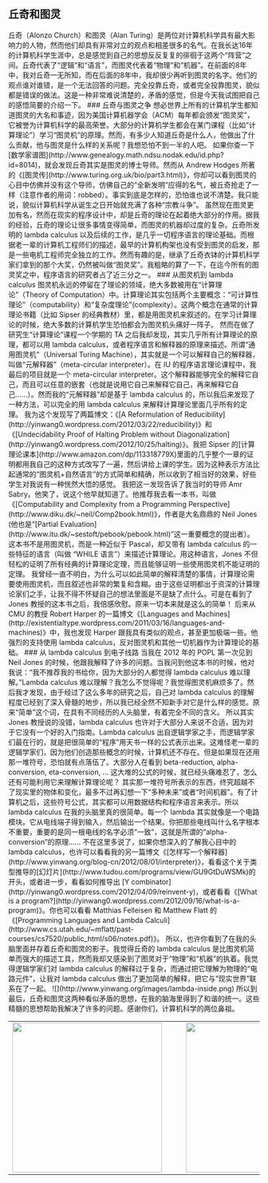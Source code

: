 ## 丘奇和图灵

</table> 丘奇（Alonzo Church）和图灵（Alan Turing）是两位对计算机科学具有最大影响力的人物，然而他们却具有非常对立的观点和相差很多的名气。在我长达16年的计算机科学生涯中，总是感觉到自己的思想反反复复的徘徊于这两个“阵营”之间。丘奇代表了“逻辑”和“语言”，而图灵代表着“物理”和“机器”。在前面的8年中，我对丘奇一无所知，而在后面的8年中，我却很少再听到图灵的名字。他们的观点谁对谁错，是一个无法回答的问题。完全投靠丘奇，或者完全投靠图灵，貌似都是错误的做法。这是一种非常难说清楚的，矛盾的感觉，但是今天我试图把自己的感悟简要的介绍一下。 ### 丘奇与图灵之争 想必世界上所有的计算机学生都知道图灵的大名和事迹，因为美国计算机器学会（ACM）每年都会颁发“图灵奖”，它被誉为计算机科学的最高荣誉。大部分的计算机学生都会在某门课程（比如“计算理论”）学习“图灵机”的原理。然而，有多少人知道丘奇是什么人，他做出了什么贡献，他与图灵是什么样的关系呢？我想恐怕不到一半的人吧。 如果你查一下[数学家谱图](http://www.genealogy.math.ndsu.nodak.edu/id.php?id=8014)，就会发现丘奇其实是图灵的博士导师。然而从 Andrew Hodges 所著的《[图灵传](http://www.turing.org.uk/bio/part3.html)》，你却可以看到图灵的心目中仿佛并没有这个导师，仿佛自己的“全新发明”应得的名气，被丘奇抢走了一样（注意作者的用词：robbed）。事实到底是怎样的，恐怕谁也说不清楚。我只能说，貌似计算机科学从诞生之日开始就充满了各种“宗教斗争”。 虽然现在图灵更加有名，然而在现实的程序设计中，却是丘奇的理论在起着绝大部分的作用。据我的经验，丘奇的理论让很多事情变得简单，而图灵的机器却过度的复杂。丘奇所发明的 lambda calculus 以及后续的工作，是几乎一切程序语言的理论基础。而根据老一辈的计算机工程师们的描述，最早的计算机构架也没有受到图灵的启发，那是一些电机工程师完全独立的工作。然而有趣的是，继承了丘奇衣钵的计算机科学家们拿到的那个大奖，仍然被叫做“图灵奖”。我粗略的算了一下，在迄今所有的图灵奖之中，程序语言的研究者占了近三分之一。 ### 从图灵机到 lambda calculus 图灵机永远的停留在了理论的领域，绝大多数被用在“计算理论”（Theory of Computation）中。计算理论其实包括两个主要概念：“可计算性理论”（computability）和“复杂度理论”(complexity）。这两个概念在通常的计算理论书籍（比如 Sipser 的经典教材）里，都是用图灵机来叙述的。在学习计算理论的时候，绝大多数的计算机学生恐怕都会为图灵机头痛好一阵子。 然而在做了研究生“计算理论”课程一个学期的 TA 之后我却发现，其实几乎所有计算理论的原理，都可以用 lambda calculus，或者程序语言和解释器的原理来描述。所谓“通用图灵机”（Universal Turing Machine），其实就是一个可以解释自己的解释器，叫做“元解释器”（meta-circular interpreter）。在 IU 的程序语言理论课程中，我最后的项目就是一个 meta-circular interpreter。这个解释器能够完全的解释它自己，而且可以任意的嵌套（也就是说用它自己来解释它自己，再来解释它自己……）。然而我的“元解释器”却是基于 lambda calculus 的，所以我后来发现了一种方法，可以完全的用 lambda calculus 来解释计算理论里面几乎所有的定理。 我为这个发现写了两篇博文：《[A Reformulation of Reducibility](http://yinwang0.wordpress.com/2012/03/22/reducibility)》和《[Undecidability Proof of Halting Problem without Diagonalization](http://yinwang0.wordpress.com/2012/10/25/halting)》。我把 Sipser 的[计算理论课本](http://www.amazon.com/dp/113318779X)里面的几乎整个一章的证明都用我自己的这种方式改写了一遍，然后讲给上课的学生。因为这种表示方法比起通常的“图灵机+自然语言”的方式简单和精确，所以收到了相当好的效果，好些学生对我说有一种恍然大悟的感觉。 我把这一发现告诉了我当时的导师 Amr Sabry。他笑了，说这个他早就知道了。他推荐我去看一本书，叫做《[Computability and Complexity from a Programming Perspective](http://www.diku.dk/~neil/Comp2book.html)》，作者是大名鼎鼎的 Neil Jones (他也是“[Partial Evaluation](http://www.itu.dk/~sestoft/pebook/pebook.html)”这一重要概念的提出者）。这本书不是用图灵机，而是一种近似于 Pascal，却又带有 lambda calculus 的一些特征的语言（叫做 “WHILE 语言”）来描述计算理论。用这种语言，Jones 不但轻松的证明了所有经典的计算理论定理，而且能够证明一些使用图灵机不能证明的定理。 我曾经一直不明白，为什么可以如此简单的解释清楚的事情，计算理论需要使用图灵机，而且叙述也非常的繁复和含糊。由于这些证明都出于资深的计算理论家们之手，让我不得不怀疑自己的想法里面是不是缺了点什么。可是在看到了 Jones 教授的这本书之后，我倍感欣慰。原来一切本来就是这么的简单！ 后来从 CMU 的教授 Robert Harper 的一篇博文《[Languages and Machines](http://existentialtype.wordpress.com/2011/03/16/languages-and-machines)》中，我也发现 Harper 跟我具有类似的观点，甚至更加极端一些。他强烈的支持使用 lambda calculus，反对图灵机和其他一切机器作为计算理论的基础。 ### 从 lambda calculus 到电子线路 当我在 2012 年的 POPL 第一次见到 Neil Jones 的时候，他跟我解释了许多的问题。当我问到他这本书的时候，他对我说：“我不推荐我的书给你，因为大部分的人都觉得 lambda calculus 难以理解。”Lambda calculus 难以理解？我怎么不觉得呢？我觉得图灵机麻烦多了。然后我才发现，由于经过了这么多年的研究之后，自己对 lambda calculus 的理解程度已经到了深入骨髓的地步，所以我已经全然不知新手对它是什么样的感觉。原来“简单”这个词，在具有不同经历的人头脑里，有着完全不同的含义。 所以其实 Jones 教授说的没错，lambda calculus 也许对于大部分人来说不合适，因为对于它没有一个好的入门指南。Lambda calculus 出自逻辑学家之手，而逻辑学家们最在行的，就是把很简单的“程序”用天书一样的公式表示出来。这难怪老一辈的逻辑学家们，因为他们创造那些概念的时候，计算机还不存在。但是如果现在还用那一堆符号，恐怕就有点落伍了。大部分人在看到 beta-reduction, alpha-conversion, eta-conversion, ... 这大堆的公式的时候，就已经头痛难忍了，怎么还有可能利用它来理解计算理论呢？ 其实那一堆符号所表示的东西，终究超越不了现实里的物体和变化，最多不过再幻想一下“多种未来”或者“时间机器”。有了计算机之后，这些符号公式，其实都可以用数据结构和程序语言来表示。所以 lambda calculus 在我的头脑里真的很简单。每一个 lambda 其实就像是一个电路模块。它从电线端子得到输入，然后输出一个结果。你把那些电线叫什么名字根本不重要，重要的是同一根电线的名字必须“一致”，这就是所谓的“alpha-conversion”的原理…… 不在这里多说了，如果你想深入的了解我心目中的 lambda calculus，也许可以看看我的另一篇博文《[怎样写一个解释器](http://www.yinwang.org/blog-cn/2012/08/01/interpreter)》，看看这个关于类型推导的[幻灯片](http://www.tudou.com/programs/view/GU9GtDuWSMk)的开头，或者进一步，看看如何推导出 [Y combinator](http://yinwang0.wordpress.com/2012/04/09/reinvent-y)，或者看看《[What is a program?](http://yinwang0.wordpress.com/2012/09/16/what-is-a-program)》。你也可以看看 Matthias Felleisen 和 Matthew Flatt 的《[Programming Languages and Lambda Calculi](http://www.cs.utah.edu/~mflatt/past-courses/cs7520/public_html/s06/notes.pdf)》。 所以，也许你看到了在我的头脑里面并存着丘奇和图灵的影子。我觉得丘奇的 lambda calculus 是比图灵机简单而强大的描述工具，然而我却又感染到了图灵对于“物理”和“机器”的执着。我觉得逻辑学家们对 lambda calculus 的解释过于复杂，而通过把它理解为物理的“电路元件”，让我对 lambda calculus 做出了更加简单的解释，把它与“现实世界”联系在了一起。 ![](http://www.yinwang.org/images/lambda-inside.png) 所以到最后，丘奇和图灵这两种看似矛盾的思想，在我的脑海里得到了和谐的统一。这些精髓的思想帮助我解决了许多的问题。感谢你们，计算机科学的两位鼻祖。

<table>

<tbody>

<tr>

<td><img src="http://www.yinwang.org/images/Alonzo_Church.jpg" height=300></td>

<td> </td>

<td><img src="http://www.yinwang.org/images/Alan_Turing.jpg" height=300></td>

</tr>

</tbody>

</table>
